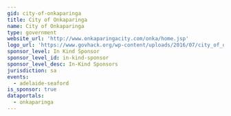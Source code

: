 ```yaml
---
gid: city-of-onkaparinga
title: City of Onkaparinga
name: City of Onkaparinga
type: government
website_url: 'http://www.onkaparingacity.com/onka/home.jsp'
logo_url: 'https://www.govhack.org/wp-content/uploads/2016/07/city_of_onkaparinga.png'
sponsor_level: In Kind Sponsor
sponsor_level_id: in-kind-sponsor
sponsor_level_desc: In-Kind Sponsors
jurisdiction: sa
events:
  - adelaide-seaford
is_sponsor: true
dataportals:
  - onkaparinga
---
```

